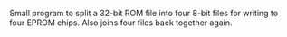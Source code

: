 Small program to split a 32-bit ROM file into four 8-bit files for writing to four EPROM chips. Also joins four files back together again.
